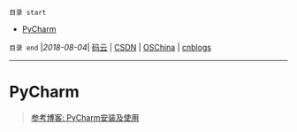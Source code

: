 `目录 start`
 
- [PyCharm](#pycharm)

`目录 end` |_2018-08-04_| [码云](https://gitee.com/gin9) | [CSDN](http://blog.csdn.net/kcp606) | [OSChina](https://my.oschina.net/kcp1104) | [cnblogs](http://www.cnblogs.com/kuangcp)
****************************************
# PyCharm
> [参考博客: PyCharm安装及使用](https://www.jianshu.com/p/042324342bf4)



